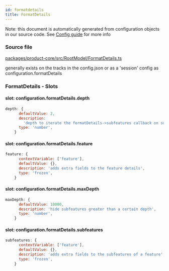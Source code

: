 ```yaml
---
id: formatdetails
title: FormatDetails
---
```


Note: this document is automatically generated from configuration objects in our
source code. See [Config guide](/docs/config_guide) for more info

### Source file

[packages/product-core/src/RootModel/FormatDetails.ts](https://github.com/GMOD/jbrowse-components/blob/main/packages/product-core/src/RootModel/FormatDetails.ts)

generally exists on the tracks in the config.json or as a 'session' config as
configuration.formatDetails

### FormatDetails - Slots

#### slot: configuration.formatDetails.depth

```js
depth: {
      defaultValue: 2,
      description:
        'depth to iterate the formatDetails->subfeatures callback on subfeatures (used for example to only apply the callback to the first layer of subfeatures)',
      type: 'number',
    }
```

#### slot: configuration.formatDetails.feature

```js
feature: {
      contextVariable: ['feature'],
      defaultValue: {},
      description: 'adds extra fields to the feature details',
      type: 'frozen',
    }
```

#### slot: configuration.formatDetails.maxDepth

```js
maxDepth: {
      defaultValue: 10000,
      description: 'hide subfeatures greater than a certain depth',
      type: 'number',
    }
```

#### slot: configuration.formatDetails.subfeatures

```js
subfeatures: {
      contextVariable: ['feature'],
      defaultValue: {},
      description: 'adds extra fields to the subfeatures of a feature',
      type: 'frozen',
    }
```
